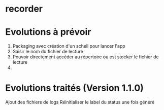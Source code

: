 # recorder

# Evolutions à prévoir

1) Packaging avec création d'un schell pour lancer l'app
2) Saisir le nom du fichier de lecture 
3) Pouvoir directement accéder au répertoire ou est stocker le fichier de lecture
4) 

# Evolutions traités (Version 1.1.0)
Ajout des fichiers de logs 
Réinitialiser le label du status une fois généré
